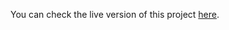 You can check the live version of this project [here](https://spamfiltering-aqwxtgodyubydn2wewtlsm.streamlit.app/).
